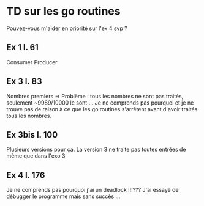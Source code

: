 # TD sur les go routines  

Pouvez-vous m'aider en priorité sur l'ex 4 svp ?

## Ex 1 l. 61
Consumer Producer

## Ex 3 l. 83 
Nombres premiers => Problème : tous les nombres ne sont pas traités, seulement ~9989/10000 le sont ... Je ne comprends pas pourquoi et je ne trouve pas de raison
à ce que les go routines s'arrêtent avant d'avoir traités tous les nombres.

## Ex 3bis l. 100
Plusieurs versions pour ça. La version 3 ne traite pas toutes entrées de même que dans l'exo 3

## Ex 4 l. 176 
Je ne comprends pas pourquoi j'ai un deadlock !!!??? J'ai essayé de débugger le programme mais sans succès ...



